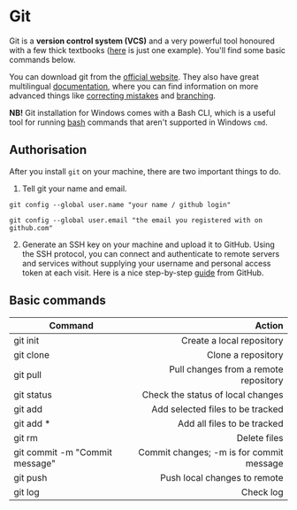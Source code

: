 # Git

Git is a **version control system (VCS)** and a very powerful tool honoured with a few thick textbooks ([here](https://www.oreilly.com/library/view/version-control-with/9781449345037/) is just one example). You'll find some basic commands below.

You can download git from the [official website](https://git-scm.com/downloads). They also have great multilingual [documentation](https://git-scm.com/book/en/v2), where you can find information on more advanced things like [correcting mistakes](https://git-scm.com/book/en/v1/Git-Basics-Undoing-Things) and [branching](https://git-scm.com/book/en/v2/Git-Branching-Branches-in-a-Nutshell).
  
**NB!** Git installation for Windows comes with a Bash CLI, which is a useful tool for running [bash](https://en.wikipedia.org/wiki/Bash_(Unix_shell)) commands that aren't supported in Windows `cmd`.

## Authorisation

After you install `git` on your machine, there are two important things to do.

  1. Tell git your name and email.
  
`git config --global user.name "your name / github login"`

`git config --global user.email "the email you registered with on github.com"`
  
  2. Generate an SSH key on your machine and upload it to GitHub. Using the SSH protocol, you can connect and authenticate to remote servers and services without supplying your username and personal access token at each visit. Here is a nice step-by-step [guide](https://docs.github.com/en/github/authenticating-to-github/connecting-to-github-with-ssh/about-ssh) from GitHub.

## Basic commands

|Command| Action|
|-------| -------:|
|git init| Create a local repository|
|git clone <LINK>| Clone a repository|
|git pull| Pull changes from a remote repository|
|git status| Check the status of local changes|
|git add| Add selected files to be tracked|
|git add \*| Add all files to be tracked|
|git rm| Delete files|
|git commit -m "Commit message"| Commit changes; -m is for commit message|
|git push| Push local changes to remote|
|git log| Check log|

